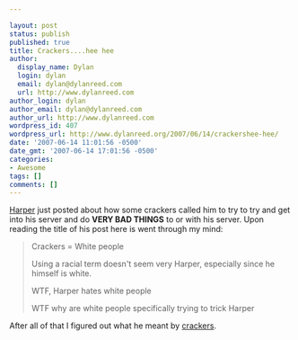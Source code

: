 ```yaml
---

layout: post
status: publish
published: true
title: Crackers....hee hee
author:
  display_name: Dylan
  login: dylan
  email: dylan@dylanreed.com
  url: http://www.dylanreed.com
author_login: dylan
author_email: dylan@dylanreed.com
author_url: http://www.dylanreed.com
wordpress_id: 407
wordpress_url: http://www.dylanreed.org/2007/06/14/crackershee-hee/
date: '2007-06-14 11:01:56 -0500'
date_gmt: '2007-06-14 17:01:56 -0500'
categories:
- Awesome
tags: []
comments: []
---
```


[Harper][1] just posted about how some crackers called him to try to try and get into his server and do **__VERY BAD THINGS__** to or with his server. Upon reading the title of his post here is went through my mind:

   [1]: http://www.nata2.org/2007/06/14/heh-crackers-just-tried-to-social-engineer-me/

> Crackers = White people
> 
> Using a racial term doesn't seem very Harper, especially since he himself is white.
> 
> WTF, Harper hates white people
> 
> WTF why are white people specifically trying to trick Harper

  
After all of that I figured out what he meant by [crackers][2].  


   [2]: http://www.catb.org/~esr/jargon/html/C/cracker.html

